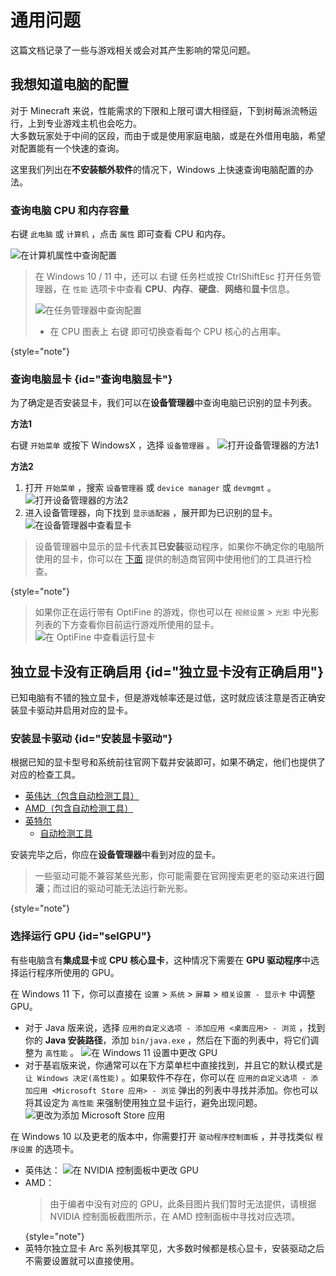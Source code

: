 # 通用问题

<primary-label ref="manual"/>

<secondary-label ref="wip"/>

<show-structure depth="2"/>

<tldr>

这篇文档记录了一些与游戏相关或会对其产生影响的常见问题。
</tldr>

## 我想知道电脑的配置

对于 Minecraft 来说，性能需求的下限和上限可谓大相径庭，下到树莓派流畅运行，上到专业游戏主机也会吃力。  
大多数玩家处于中间的区段，而由于或是使用家庭电脑，或是在外借用电脑，希望对配置能有一个快速的查询。

这里我们列出在**不安装额外软件**的情况下，Windows 上快速查询电脑配置的办法。

### 查询电脑 CPU 和内存容量

<shortcut>右键</shortcut> `此电脑` 或 `计算机` ，点击 `属性` 即可查看 CPU 和内存。

![在计算机属性中查询配置](check_set.png "在计算机属性中查询配置")

> 在 Windows 10 / 11 中，还可以 <shortcut>右键</shortcut> 任务栏或按 <shortcut>Ctrl</shortcut><shortcut>Shift</shortcut><shortcut>Esc</shortcut> 打开任务管理器，在 `性能` 选项卡中查看 **CPU**、**内存**、**硬盘**、**网络**和**显卡**信息。
>
> ![在任务管理器中查询配置](tskmgr_check_set.png "在任务管理器中查询配置")
> 
> - 在 CPU 图表上 <shortcut>右键</shortcut> 即可切换查看每个 CPU 核心的占用率。
> 
{style="note"}

### 查询电脑显卡 {id="查询电脑显卡"}

为了确定是否安装显卡，我们可以在**设备管理器**中查询电脑已识别的显卡列表。

**方法1**

<shortcut>右键</shortcut> `开始菜单` 或按下 <shortcut>Windows</shortcut><shortcut>X</shortcut> ，选择 `设备管理器` 。
![打开设备管理器的方法1](dvc_mgr_1.png "打开设备管理器的方法1")

**方法2**

1. 打开 `开始菜单` ，搜索 `设备管理器` 或 `device manager` 或 `devmgmt` 。
![打开设备管理器的方法2](dvc_mgr_2.png "打开设备管理器的方法2")
2. 进入设备管理器，向下找到 `显示适配器` ，展开即为已识别的显卡。
![在设备管理器中查看显卡](dvc_mgr_check_gpu.png "在设备管理器中查看显卡")

> 设备管理器中显示的显卡代表其**已安装**驱动程序，如果你不确定你的电脑所使用的显卡，你可以在 [下面](#安装显卡驱动 "安装显卡驱动") 提供的制造商官网中使用他们的工具进行检查。
>
{style="note"}

> 如果你正在运行带有 OptiFine 的游戏，你也可以在 `视频设置` > `光影` 中光影列表的下方查看你目前运行游戏所使用的显卡。
![在 OptiFine 中查看运行显卡](optifine_check_gpu.png "在 OptiFine 中查看运行显卡")

## 独立显卡没有正确启用 {id="独立显卡没有正确启用"}

已知电脑有不错的独立显卡，但是游戏帧率还是过低，这时就应该注意是否正确安装显卡驱动并启用对应的显卡。

### 安装显卡驱动 {id="安装显卡驱动"}

根据已知的显卡型号和系统前往官网下载并安装即可，如果不确定，他们也提供了对应的检查工具。

- [英伟达（包含自动检测工具）](https://www.nvidia.cn/geforce/drivers/)
- [AMD（包含自动检测工具）](https://www.amd.com/zh-hans/support)
- [英特尔](https://www.intel.cn/content/www/cn/zh/search.html#sort=relevancy&f:@tabfilter=[Downloads]&f:@stm_10385_zh=[%E6%98%BE%E5%8D%A1])
  - [自动检测工具](https://www.intel.cn/content/www/cn/zh/support/detect.html)

安装完毕之后，你应在**设备管理器**中看到对应的显卡。

> 一些驱动可能不兼容某些光影，你可能需要在官网搜索更老的驱动来进行**回滚**；而过旧的驱动可能无法运行新光影。
> 
{style="note"}

### 选择运行 GPU {id="selGPU"}

有些电脑含有**集成显卡**或 **CPU 核心显卡**，这种情况下需要在 **GPU 驱动程序**中选择运行程序所使用的 GPU。

在 Windows 11 下，你可以直接在 `设置` > `系统` > `屏幕` > `相关设置 - 显示卡` 中调整 GPU。  
- 对于 Java 版来说，选择 `应用的自定义选项 - 添加应用 <桌面应用> - 浏览` ，找到你的 **Java 安装路径**，添加 `bin/java.exe` ，然后在下面的列表中，将它们调整为 `高性能` 。
![在 Windows 11 设置中更改 GPU](change_gpu_in_win11_je.png "在 Windows 11 设置中更改 GPU")
- 对于基岩版来说，你通常可以在下方菜单栏中直接找到，并且它的默认模式是 `让 Windows 决定(高性能)` 。如果软件不存在，你可以在 `应用的自定义选项 - 添加应用 <Microsoft Store 应用> - 浏览` 弹出的列表中寻找并添加。你也可以将其设定为 `高性能` 来强制使用独立显卡运行，避免出现问题。
![更改为添加 Microsoft Store 应用](change_store_apps.png "更改为添加 Microsoft Store 应用")

在 Windows 10 以及更老的版本中，你需要打开 `驱动程序控制面板` ，并寻找类似 `程序设置` 的选项卡。

- 英伟达：
![在 NVIDIA 控制面板中更改 GPU](change_gpu_in_nvidia.png "在 NVIDIA 控制面板中更改 GPU")
- AMD：  
  > 由于编者中没有对应的 GPU，此条目图片我们暂时无法提供，请根据 NVIDIA 控制面板截图所示，在 AMD 控制面板中寻找对应选项。
  >
  {style="note"}
- 英特尔独立显卡 Arc 系列极其罕见，大多数时候都是核心显卡，安装驱动之后不需要设置就可以直接使用。

[//]: # (TODO)

[//]: # (## 启用虚拟内存)

[//]: # (## 使用 RTSS 监控电脑状态)

